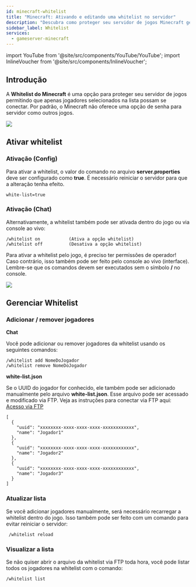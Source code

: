 ```yaml
---
id: minecraft-whitelist
title: "Minecraft: Ativando e editando uma whitelist no servidor"
description: "Descubra como proteger seu servidor de jogos Minecraft gerenciando o acesso dos jogadores com a whitelist e garanta uma jogabilidade segura → Saiba mais agora"
sidebar_label: Whitelist
services:
  - gameserver-minecraft
---
```


import YouTube from '@site/src/components/YouTube/YouTube';
import InlineVoucher from '@site/src/components/InlineVoucher';

## Introdução
A **Whitelist do Minecraft** é uma opção para proteger seu servidor de jogos permitindo que apenas jogadores selecionados na lista possam se conectar. Por padrão, o Minecraft não oferece uma opção de senha para servidor como outros jogos.

![](https://screensaver01.zap-hosting.com/index.php/s/zbbRQdonbZPTeib/preview)

<YouTube videoId="nyor26XxwLY" imageSrc="https://screensaver01.zap-hosting.com/index.php/s/oSWCcxscEcDzrq7/preview" title="Como ativar a WHITELIST no seu servidor de jogos Minecraft" description="Prefere entender melhor vendo as coisas em ação? A gente te ajuda! Mergulhe no nosso vídeo que explica tudo de forma simples. Seja na correria ou querendo absorver a informação do jeito mais legal possível!"/>

<InlineVoucher />

## Ativar whitelist



### Ativação (Config)

Para ativar a whitelist, o valor do comando no arquivo **server.properties** deve ser configurado como **true**. É necessário reiniciar o servidor para que a alteração tenha efeito.

```
white-list=true
```



### Ativação (Chat)

Alternativamente, a whitelist também pode ser ativada dentro do jogo ou via console ao vivo:

```
/whitelist on			(Ativa a opção whitelist)
/whitelist off			(Desativa a opção whitelist)
```



Para ativar a whitelist pelo jogo, é preciso ter permissões de operador! Caso contrário, isso também pode ser feito pelo console ao vivo (interface). Lembre-se que os comandos devem ser executados sem o símbolo **/** no console.


![](https://screensaver01.zap-hosting.com/index.php/s/rxsCnTeEarycfR7/preview)



## Gerenciar Whitelist



### Adicionar / remover jogadores



**Chat**

Você pode adicionar ou remover jogadores da whitelist usando os seguintes comandos:

```
/whitelist add NomeDoJogador
/whitelist remove NomeDoJogador
```



**white-list.json**

Se o UUID do jogador for conhecido, ele também pode ser adicionado manualmente pelo arquivo **white-list.json**. Esse arquivo pode ser acessado e modificado via FTP. Veja as instruções para conectar via FTP aqui: [Acesso via FTP](gameserver-ftpaccess.md)

```
[
  {
    "uuid": "xxxxxxxx-xxxx-xxxx-xxxx-xxxxxxxxxxxx",
    "name": "Jogador1"
  },
  {
    "uuid": "xxxxxxxx-xxxx-xxxx-xxxx-xxxxxxxxxxxx",
    "name": "Jogador2"
  },
  {
    "uuid": "xxxxxxxx-xxxx-xxxx-xxxx-xxxxxxxxxxxx",
    "name": "Jogador3"
  }
]
```



### Atualizar lista

Se você adicionar jogadores manualmente, será necessário recarregar a whitelist dentro do jogo. Isso também pode ser feito com um comando para evitar reiniciar o servidor:

```
 /whitelist reload
```



### Visualizar a lista

Se não quiser abrir o arquivo da whitelist via FTP toda hora, você pode listar todos os jogadores na whitelist com o comando:

```
/whitelist list
```


<InlineVoucher />